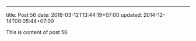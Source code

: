 ---
title: Post 56
date: 2016-03-12T13:44:19+07:00
updated: 2014-12-14T08:05:44+07:00

This is content of post 56